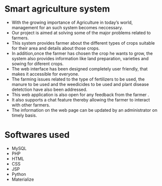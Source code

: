 # Smart agriculture system
- With the growing importance of Agriculture in today’s world, management for an such system becomes neccessary. 
- Our project is aimed at solving some of the major problems related to farmers. 
- This system provides farmer about the different types of crops suitable for their area and details about those crops.
- In addition,once the farmer has chosen the crop he wants to grow, the system also provides information like land preparation, varieties and sowing for diferent crops. 
- The web interface has been designed completely user friendly, that makes it accessible for everyone. 
- The farming issues related to the type of fertilizers to be used, the manure to be used and the weedicides to be used and plant disease detetction have also been addressed.
- This web application is also open for any feedback from the farmer . 
- It also supports a chat feature thereby allowing the farmer to interact with other farmers.
- The information on the web page can be updated by an administrator on timely basis.

# Softwares used
- MySQL
- PHP
- HTML
- CSS
- JSP
- Python
- Materialize

